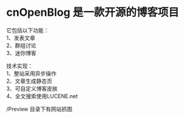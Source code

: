 cnOpenBlog 是一款开源的博客项目
====
它包括以下功能：<br>
1、发表文章<br>
2、群组讨论<br>
3、迷你博客

技术实现：<br>
1、整站采用异步操作<br>
2、文章生成静态页<br>
3、可自定义博客皮肤<br>
4、全文搜索使用LUCENE.net

/Preview 目录下有网站抓图